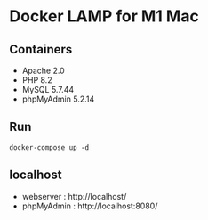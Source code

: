 # Docker LAMP for M1 Mac

## Containers
- Apache 2.0
- PHP 8.2
- MySQL 5.7.44
- phpMyAdmin 5.2.14

## Run
```
docker-compose up -d
```
## localhost
- webserver : http://localhost/
- phpMyAdmin : http://localhost:8080/
  